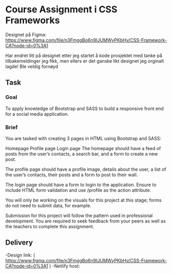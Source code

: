 # Course Assignment i CSS Frameworks
Designet på Figma: https://www.figma.com/file/n3FmggBo6n9IJUMWyPKbHv/CSS-Framework-CA?node-id=0%3A1

Har endret litt på designet etter jeg startet å kode prosjektet
med tanke på tilbakemeldinger jeg fikk, men ellers er det ganske likt designet jeg 
orginalt lagde! Ble veldig fornøyd

## Task 
### Goal
To apply knowledge of Bootstrap and SASS to build a responsive front end for a social media application.

### Brief
You are tasked with creating 3 pages in HTML using Bootstrap and SASS:

Homepage
Profile page
Login page
The homepage should have a feed of posts from the user’s contacts, a search bar, and a form to create a new post.

The profile page should have a profile image, details about the user, a list of the user’s contacts, their posts and a form to post to their wall.

The login page should have a form to login to the application. Ensure to include HTML form validation and use /profile as the action attribute.

You will only be working on the visuals for this project at this stage; forms do not need to submit data, for example.

Submission for this project will follow the pattern used in professional development. You are required to seek feedback from your peers as well as the teachers to complete this assignment.

## Delivery
-Design link: ( https://www.figma.com/file/n3FmggBo6n9IJUMWyPKbHv/CSS-Framework-CA?node-id=0%3A1 )
-Netlify host: 
